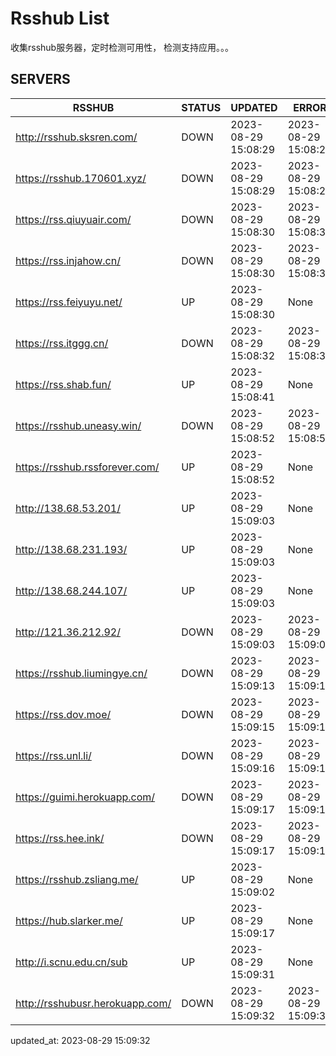 # Rsshub List

收集rsshub服务器，定时检测可用性， 检测支持应用。。。


## SERVERS

|  RSSHUB   | STATUS  | UPDATED  | ERROR  | TWITTER |  
|  ----  | ----  | ----  | ----  | ---- |  
| http://rsshub.sksren.com/ | DOWN | 2023-08-29 15:08:29 | 2023-08-29 15:08:29 |  
| https://rsshub.170601.xyz/ | DOWN | 2023-08-29 15:08:29 | 2023-08-29 15:08:29 |  
| https://rss.qiuyuair.com/ | DOWN | 2023-08-29 15:08:30 | 2023-08-29 15:08:30 |  
| https://rss.injahow.cn/ | DOWN | 2023-08-29 15:08:30 | 2023-08-29 15:08:30 |  
| https://rss.feiyuyu.net/ | UP | 2023-08-29 15:08:30 | None ||  
| https://rss.itggg.cn/ | DOWN | 2023-08-29 15:08:32 | 2023-08-29 15:08:32 |  
| https://rss.shab.fun/ | UP | 2023-08-29 15:08:41 | None ||  
| https://rsshub.uneasy.win/ | DOWN | 2023-08-29 15:08:52 | 2023-08-29 15:08:52 |  
| https://rsshub.rssforever.com/ | UP | 2023-08-29 15:08:52 | None ||  
| http://138.68.53.201/ | UP | 2023-08-29 15:09:03 | None ||  
| http://138.68.231.193/ | UP | 2023-08-29 15:09:03 | None ||  
| http://138.68.244.107/ | UP | 2023-08-29 15:09:03 | None ||  
| http://121.36.212.92/ | DOWN | 2023-08-29 15:09:03 | 2023-08-29 15:09:03 |  
| https://rsshub.liumingye.cn/ | DOWN | 2023-08-29 15:09:13 | 2023-08-29 15:09:13 |  
| https://rss.dov.moe/ | DOWN | 2023-08-29 15:09:15 | 2023-08-29 15:09:15 |  
| https://rss.unl.li/ | DOWN | 2023-08-29 15:09:16 | 2023-08-29 15:09:16 |  
| https://guimi.herokuapp.com/ | DOWN | 2023-08-29 15:09:17 | 2023-08-29 15:09:17 |  
| https://rss.hee.ink/ | DOWN | 2023-08-29 15:09:17 | 2023-08-29 15:09:17 |  
| https://rsshub.zsliang.me/ | UP | 2023-08-29 15:09:02 | None |OK|  
| https://hub.slarker.me/ | UP | 2023-08-29 15:09:17 | None ||  
| http://i.scnu.edu.cn/sub | UP | 2023-08-29 15:09:31 | None ||  
| http://rsshubusr.herokuapp.com/ | DOWN | 2023-08-29 15:09:32 | 2023-08-29 15:09:32 |  
  

updated_at: 2023-08-29 15:09:32  
